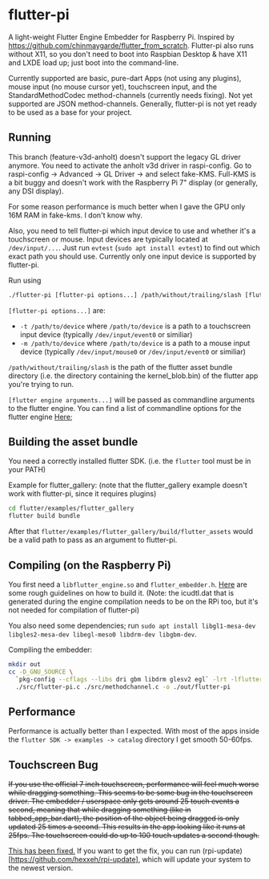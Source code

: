 # flutter-pi
A light-weight Flutter Engine Embedder for Raspberry Pi. Inspired by https://github.com/chinmaygarde/flutter_from_scratch.
Flutter-pi also runs without X11, so you don't need to boot into Raspbian Desktop & have X11 and LXDE load up; just boot into the command-line.

Currently supported are basic, pure-dart Apps (not using any plugins), mouse input (no mouse cursor yet), touchscreen input, and the StandardMethodCodec method-channels (currently needs fixing).
Not yet supported are JSON method-channels. Generally, flutter-pi is not yet ready to be used as a base for your project.

## Running
This branch (feature-v3d-anholt) doesn't support the legacy GL driver anymore. You need to activate the anholt v3d driver in raspi-config. Go to raspi-config -> Advanced -> GL Driver -> and select fake-KMS. Full-KMS is a bit buggy and doesn't work with the Raspberry Pi 7" display (or generally, any DSI display).

For some reason performance is much better when I gave the GPU only 16M RAM in fake-kms. I don't know why.

Also, you need to tell flutter-pi which input device to use and whether it's a touchscreen or mouse. Input devices are typically located at `/dev/input/...`. Just run `evtest` (`sudo apt install evtest`) to find out which exact path you should use. Currently only one input device is supported by flutter-pi.

Run using
```bash
./flutter-pi [flutter-pi options...] /path/without/trailing/slash [flutter engine arguments...]
```

`[flutter-pi options...]` are:
- `-t /path/to/device` where `/path/to/device` is a path to a touchscreen input device (typically `/dev/input/event0` or similiar)
- `-m /path/to/device` where `/path/to/device` is a path to a mouse input device (typically `/dev/input/mouse0` or `/dev/input/event0` or similiar)

`/path/without/trailing/slash` is the path of the flutter asset bundle directory (i.e. the directory containing the kernel_blob.bin)
of the flutter app you're trying to run.

`[flutter engine arguments...]` will be passed as commandline arguments to the flutter engine. You can find a list of commandline options for the flutter engine [Here](https://github.com/flutter/engine/blob/master/shell/common/switches.h);

## Building the asset bundle
You need a correctly installed flutter SDK. (i.e. the `flutter` tool must be in your PATH)

Example for flutter_gallery: (note that the flutter_gallery example doesn't work with flutter-pi, since it requires plugins)
```bash
cd flutter/examples/flutter_gallery
flutter build bundle
```
After that `flutter/examples/flutter_gallery/build/flutter_assets` would be a valid path to pass as an argument to flutter-pi.

## Compiling (on the Raspberry Pi)
You first need a `libflutter_engine.so` and `flutter_embedder.h`. [Here](https://medium.com/flutter/flutter-on-raspberry-pi-mostly-from-scratch-2824c5e7dcb1)
are some rough guidelines on how to build it. (Note: the icudtl.dat that is generated during the engine compilation needs to be on the RPi too, but it's not needed for compilation of flutter-pi)

You also need some dependencies; run `sudo apt install libgl1-mesa-dev libgles2-mesa-dev libegl-meso0 libdrm-dev libgbm-dev`.

Compiling the embedder:
```bash
mkdir out
cc -D_GNU_SOURCE \
  `pkg-config --cflags --libs dri gbm libdrm glesv2 egl` -lrt -lflutter_engine -lpthread -ldl \
  ./src/flutter-pi.c ./src/methodchannel.c -o ./out/flutter-pi
```

## Performance
Performance is actually better than I expected. With most of the apps inside the `flutter SDK -> examples -> catalog` directory I get smooth 50-60fps.

## Touchscreen Bug
~~If you use the official 7 inch touchscreen, performance will feel much worse while dragging something. This seems to be some bug in the touchscreen driver. The embedder / userspace only gets around 25 touch events a second, meaning that while dragging something (like in tabbed_app_bar.dart), the position of the object being dragged is only updated 25 times a second. This results in the app looking like it runs at 25fps. The touchscreen could do up to 100 touch updates a second though.~~

[This has been fixed.](https://github.com/raspberrypi/linux/issues/3227) If you want to get the fix, you can run (rpi-update)[https://github.com/hexxeh/rpi-update], which will update your system to the newest version.

